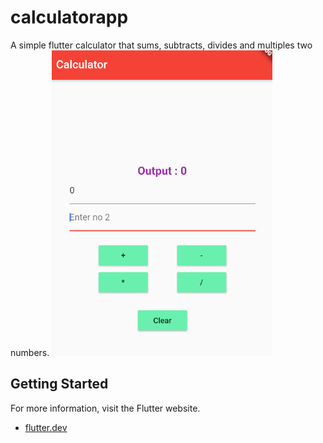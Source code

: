# calculatorapp

A simple flutter calculator that sums, subtracts, divides and multiples two numbers.
![](img.png "")

## Getting Started

For more information, visit the Flutter website.
- [flutter.dev](https://flutter.dev/docs/get-started/codelab)